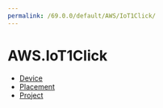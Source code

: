 ```yaml
---
permalink: /69.0.0/default/AWS/IoT1Click/
---
```


# AWS.IoT1Click



* [Device](Device.md)
* [Placement](Placement.md)
* [Project](Project.md)